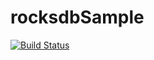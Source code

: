 # rocksdbSample

[![Build Status](https://travis-ci.org/vishnu667/rocksdbSample.svg?branch=master)](https://travis-ci.org/vishnu667/rocksdbSample)
